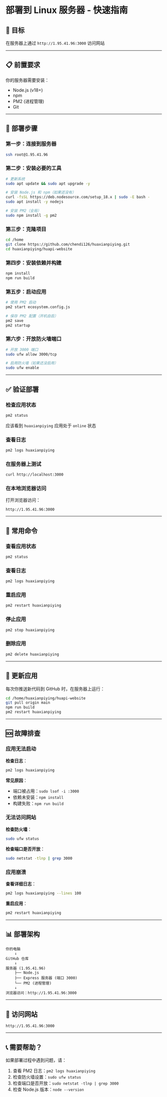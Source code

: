 # 部署到 Linux 服务器 - 快速指南

## 🎯 目标
在服务器上通过 `http://1.95.41.96:3000` 访问网站

---

## 📋 前置要求

你的服务器需要安装：
- Node.js (v18+)
- npm
- PM2 (进程管理)
- Git

---

## 🚀 部署步骤

### 第一步：连接到服务器

```bash
ssh root@1.95.41.96
```

### 第二步：安装必要的工具

```bash
# 更新系统
sudo apt update && sudo apt upgrade -y

# 安装 Node.js 和 npm（如果还没有）
curl -fsSL https://deb.nodesource.com/setup_18.x | sudo -E bash -
sudo apt install -y nodejs

# 安装 PM2（全局）
sudo npm install -g pm2
```

### 第三步：克隆项目

```bash
cd /home
git clone https://github.com/chendi126/huaxianpiying.git
cd huaxianpiying/huapi-website
```

### 第四步：安装依赖并构建

```bash
npm install
npm run build
```

### 第五步：启动应用

```bash
# 使用 PM2 启动
pm2 start ecosystem.config.js

# 保存 PM2 配置（开机自启）
pm2 save
pm2 startup
```

### 第六步：开放防火墙端口

```bash
# 开放 3000 端口
sudo ufw allow 3000/tcp

# 启用防火墙（如果还没启用）
sudo ufw enable
```

---

## ✅ 验证部署

### 检查应用状态

```bash
pm2 status
```

应该看到 `huaxianpiying` 应用处于 `online` 状态

### 查看日志

```bash
pm2 logs huaxianpiying
```

### 在服务器上测试

```bash
curl http://localhost:3000
```

### 在本地浏览器访问

打开浏览器访问：
```
http://1.95.41.96:3000
```

---

## 🔄 常用命令

### 查看应用状态
```bash
pm2 status
```

### 查看日志
```bash
pm2 logs huaxianpiying
```

### 重启应用
```bash
pm2 restart huaxianpiying
```

### 停止应用
```bash
pm2 stop huaxianpiying
```

### 删除应用
```bash
pm2 delete huaxianpiying
```

---

## 🔄 更新应用

每次你推送新代码到 GitHub 时，在服务器上运行：

```bash
cd /home/huaxianpiying/huapi-website
git pull origin main
npm run build
pm2 restart huaxianpiying
```

---

## 🆘 故障排查

### 应用无法启动

**检查日志**：
```bash
pm2 logs huaxianpiying
```

**常见原因**：
- 端口被占用：`sudo lsof -i :3000`
- 依赖未安装：`npm install`
- 构建失败：`npm run build`

### 无法访问网站

**检查防火墙**：
```bash
sudo ufw status
```

**检查端口是否开放**：
```bash
sudo netstat -tlnp | grep 3000
```

### 应用崩溃

**查看详细日志**：
```bash
pm2 logs huaxianpiying --lines 100
```

**重启应用**：
```bash
pm2 restart huaxianpiying
```

---

## 📊 部署架构

```
你的电脑
    ↓
GitHub 仓库
    ↓
服务器 (1.95.41.96)
    ├── Node.js
    ├── Express 服务器 (端口 3000)
    └── PM2 (进程管理)
    ↓
浏览器访问：http://1.95.41.96:3000
```

---

## 🎯 访问网站

```
http://1.95.41.96:3000
```

---

## 📞 需要帮助？

如果部署过程中遇到问题，请：

1. 查看 PM2 日志：`pm2 logs huaxianpiying`
2. 检查防火墙设置：`sudo ufw status`
3. 检查端口是否开放：`sudo netstat -tlnp | grep 3000`
4. 检查 Node.js 版本：`node --version`


